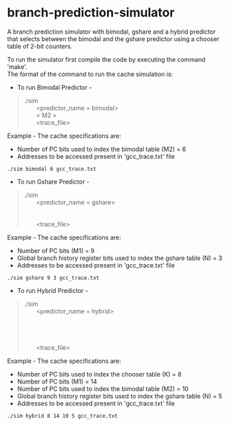 # branch-prediction-simulator
A branch prediction simulator with bimodal, gshare and a hybrid predictor that selects between the bimodal and the gshare predictor using a chooser table of 2-bit counters.

To run the simulator first compile the code by executing the command 'make'.<br/>
The format of the command to run the cache simulation is:

* To run Bimodal Predictor -
>./sim<br/>
>&emsp;&emsp;<predictor_name = bimodal><br/>
>&emsp;&emsp;< M2 ><br/>
>&emsp;&emsp;<trace_file><br/>

Example - The cache specifications are:
* Number of PC bits used to index the bimodal table (M2) = 6
* Addresses to be accessed present in 'gcc_trace.txt' file

```./sim bimodal 6 gcc_trace.txt```

* To run Gshare Predictor -
>./sim<br/>
>&emsp;&emsp;<predictor_name = gshare><br/>
>&emsp;&emsp;<M1><br/>
>&emsp;&emsp;<N><br/>
>&emsp;&emsp;<trace_file><br/>

Example - The cache specifications are:
* Number of PC bits (M1) = 9
* Global branch history register bits used to index the gshare table (N) = 3
* Addresses to be accessed present in 'gcc_trace.txt' file

```./sim gshare 9 3 gcc_trace.txt```

* To run Hybrid Predictor -
>./sim<br/>
>&emsp;&emsp;<predictor_name = hybrid><br/>
>&emsp;&emsp;<K><br/>
>&emsp;&emsp;<M1><br/>
>&emsp;&emsp;<N><br/>
>&emsp;&emsp;<M2><br/>
>&emsp;&emsp;<trace_file><br/>

Example - The cache specifications are:
* Number of PC bits used to index the chooser table (K) = 8
* Number of PC bits (M1) = 14
* Number of PC bits used to index the bimodal table (M2) = 10
* Global branch history register bits used to index the gshare table (N) = 5
* Addresses to be accessed present in 'gcc_trace.txt' file

```./sim hybrid 8 14 10 5 gcc_trace.txt```
